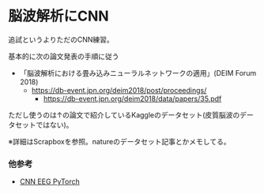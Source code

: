 # 脳波解析にCNN
追試というよりただのCNN練習。

基本的に次の論文発表の手順に従う
+ 「脳波解析における畳み込みニューラルネットワークの適用」(DEIM Forum 2018)
    + https://db-event.jpn.org/deim2018/post/proceedings/
        + https://db-event.jpn.org/deim2018/data/papers/35.pdf

ただし使うのは↑の論文で紹介しているKaggleのデータセット(皮質脳波のデータセットではない)。

※詳細はScrapboxを参照。natureのデータセット記事とかメモしてる。

### 他参考
+ [CNN EEG PyTorch](https://www.kaggle.com/code/banggiangle/cnn-eeg-pytorch)